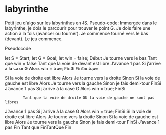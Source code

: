 # labyrinthe
Petit jeu d'algo sur les labyrinthes en JS.
Pseudo-code:
Immergée dans le labyrinthe, je dois le parcourir pour trouver le point G. 
Je dois faire une action à la fois (avancer ou tourner). Je commence tourné vers le bas (devant).
Le jeu commence. 

Pseudocode


let S = Start;
let G = Goal;
let win = false;
Début
Je tourne vers le bas
Tant que win = false
    Tant que la voie de devant est libre
        J’avance 1 pas
        Si j’arrive à la case G Alors
            win = true;
        FinSi
    FinTantque
    
Si la voie de droite est libre Alors
    Je tourne vers la droite
       Sinon Si la voie de gauche est libre Alors
            Je tourne vers la gauche
            Sinon je fais demi-tour
        FinSi
J’avance 1 pas
    Si j’arrive à la case G Alors
        win = true;
    FinSi

			Tant que la voie de droite OU la voie de gauche ne sont pas libres
J’avance 1 pas
Si j’arrive à la case G Alors
win = true;
FinSi
Si la voie de droite est libre Alors
Je tourne vers la droite
Sinon Si la voie de gauche est libre Alors
Je tourne vers la gauche
Sinon je fais demi-tour
FinSi
J’avance 1 pas
Fin Tant que
FinTantQue
Fin
